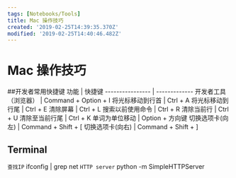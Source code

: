```yaml
---
tags: [Notebooks/Tools]
title: Mac 操作技巧
created: '2019-02-25T14:39:35.370Z'
modified: '2019-02-25T14:40:46.482Z'
---
```


# Mac 操作技巧

##开发者常用快捷键
功能 					|				快捷键
---------------- | -------------
开发者工具（浏览器） | 	Command + Option + I
将光标移动到行首		|	Ctrl + A
将光标移动到行尾		|	Ctrl + E
清除屏幕				|	Ctrl + L
搜索以前使用命令		|	Ctrl + R
清除当前行			|	Ctrl + U
清除至当前行尾		|	Ctrl + K
单词为单位移动		|	Option + 方向键
切换选项卡(向左)		|	Command + Shift + [
切换选项卡(向右)		|	Command + Shift + ]


## Terminal
`查找IP`			ifconfig | grep net
`HTTP server`		python -m SimpleHTTPServer
